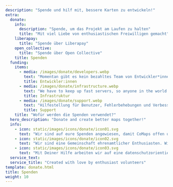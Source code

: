 ```yaml
---
description: "Spende und hilf mit, bessere Karten zu entwickeln!"
extra:
  donate:
    info:
      description: "Spende, um das Projekt am Laufen zu halten"
      title: "Mit viel Liebe von enthusiastischen Freiwilligen gemacht"
    liberapay:
      title: "Spende über Liberapay"
    open_collective:
      title: "Spende über Open Collective"
    title: Spenden
  funding:
    items:
      - media: /images/donate/developers.webp
        text: "Momentan gibt es kein bezahltes Team von Entwickler*innen, um neue Funktionen zu entwickeln und die App zu verbessern. Um das Programm kontinuierlich weiterzuentwickeln, wird ein Kernteam gebraucht."
        title: Entwickler:innen
      - media: /images/donate/infrastructure.webp
        text: "We have to keep up fast servers, so anyone in the world can download free map data updates without delays. These maps data transfers make up large, and growing, amounts of data each month."
        title: Infrastruktur
      - media: /images/donate/support.webp
        text: "Hilfestellung für Benutzer, Fehlerbehebungen und Verbesserung der Stabilität der App sind unsere höchsten Prioritäten. Die Liste der Anfragen und gemeldeten Fehler wächst täglich, und es gibt viele Supportanfragen im App Store, Google Play und via E-Mail."
        title: Support
    title: "Wofür werden die Spenden verwendet?"
  hero_description: "Donate and create better maps together!"
  info:
    - icon: static/images/icons/donate/icon01.svg
      text: "Wir sind auf eure Spenden angewiesen, damit CoMaps offen und gratis bleibt"
    - icon: static/images/icons/donate/icon02.svg
      text: "Wir sind eine Gemeinschaft ehrenamtlicher Enthusiasten. Wir lieben, was wir tun, und wir lieben unsere User"
    - icon: static/images/icons/donate/icon03.svg
      text: "Mit Deiner Hilfe arbeiten wir auf eine datenschutzorientierten Navigationsapp, welche die bevorzugte Wahl am Markt darstellen soll, hin"
  service_text:
  service_title: "Created with love by enthusiast volunteers"
template: donate.html
title: Spenden
weight: 10
---
```

